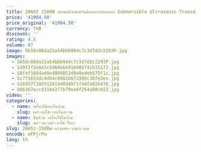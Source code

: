 ```yaml
---
title: 28KHZ 1500W ทรานสดิวเซอร์กันน้ําแบบกําหนดเอง Submersible Ultrasonic Transducer สําหรับชิ้นส่วนอุตสาหกรรม
price: '41904.50'
price_original: '41904.50'
currency: THB
discount: ''
rating: 4.5
volume: 87
image: Sb50c08da22a54bbb994c7c3d7d2c2293P.jpg
images:
  - Sb50c08da22a54bbb994c7c3d7d2c2293P.jpg
  - S39f2f3e843c5460ebb916905f4cb15172.jpg
  - S8fef1084ad9e4808852d0e0edeb575f1c.jpg
  - Sc771653dc4db4c0481b6f2306c307e3ev.jpg
  - S16957f3a551241448d4971f4dfa82647K.jpg
  - S8b167eccd3194277b79ee6f254a98c02Z.jpg
video: ''
categories:
  - name: เครื่องใช้ภายในบ้าน
    slug: เคร-องใช-ภายในบ-าน
  - name: ชิ้นส่วน เครื่องใช้ในบ้าน
    slug: นส-วน-เคร-องใช-ในบ
slug: 28khz-1500w-ทรานสด-วเซอร-นน
encode: oFPjrPw
lang: th
---
```

  